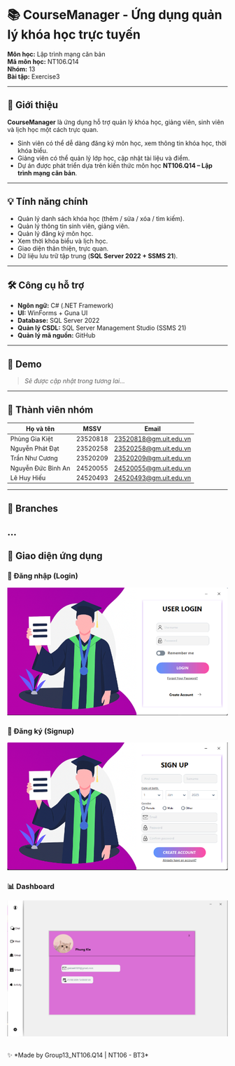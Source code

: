 # 📚 CourseManager - Ứng dụng quản lý khóa học trực tuyến  
  


**Môn học:** Lập trình mạng căn bản <br>
**Mã môn học:** NT106.Q14 <br>
**Nhóm:** 13 <br>
**Bài tập:** Exercise3

---

## 📝 Giới thiệu
**CourseManager** là ứng dụng hỗ trợ quản lý khóa học, giảng viên, sinh viên và lịch học một cách trực quan.  

- Sinh viên có thể dễ dàng đăng ký môn học, xem thông tin khóa học, thời khóa biểu.  
- Giảng viên có thể quản lý lớp học, cập nhật tài liệu và điểm.  
- Dự án được phát triển dựa trên kiến thức môn học **NT106.Q14 – Lập trình mạng căn bản**.  

---

## 💡 Tính năng chính
- Quản lý danh sách khóa học (thêm / sửa / xóa / tìm kiếm).  
- Quản lý thông tin sinh viên, giảng viên.  
- Quản lý đăng ký môn học.  
- Xem thời khóa biểu và lịch học.  
- Giao diện thân thiện, trực quan.  
- Dữ liệu lưu trữ tập trung (**SQL Server 2022 + SSMS 21**).  

---

## 🛠️ Công cụ hỗ trợ
- **Ngôn ngữ:** C# (.NET Framework)  
- **UI:** WinForms + Guna UI  
- **Database:** SQL Server 2022  
- **Quản lý CSDL:** SQL Server Management Studio (SSMS 21)  
- **Quản lý mã nguồn:** GitHub  

---

## 📸 Demo
> *Sẽ được cập nhật trong tương lai...*  

---

## 👥 Thành viên nhóm
| Họ và tên             | MSSV     | Email                  |
|------------------------|----------|------------------------|
| Phùng Gia Kiệt         | 23520818 | 23520818@gm.uit.edu.vn |
| Nguyễn Phát Đạt        | 23520258 | 23520258@gm.uit.edu.vn |
| Trần Như Cương         | 23520209 | 23520209@gm.uit.edu.vn |
| Nguyễn Đức Bình An     | 24520055 | 24520055@gm.uit.edu.vn |
| Lê Huy Hiếu            | 24520493 | 24520493@gm.uit.edu.vn |

---

## 🔀 Branches
...
---
## 📸 Giao diện ứng dụng

### 🔑 Đăng nhập (Login)
<p align="center">
  <img src="NT106_BT2/Resources/Login.png" alt="Login UI" width="600px"/>
</p>

### 📝 Đăng ký (Signup)
<p align="center">
  <img src="NT106_BT2/Resources/Signup.png" alt="Signup UI" width="600px"/>
</p>

### 📊 Dashboard
<p align="center">
  <img src="NT106_BT2/Resources/Dashboard.png" alt="Dashboard UI" width="600px"/>
</p>
<br>
✨ *Made by Group13_NT106.Q14 | NT106 - BT3*
